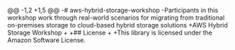 @@ -1,2 +1,5 @@
-# aws-hybrid-storage-workshop
-Participants in this workshop work through real-world scenarios for migrating from traditional on-premises storage to cloud-based hybrid storage solutions
+AWS Hybrid Storage Workshop
+
+## License
+
+This library is licensed under the Amazon Software License.
